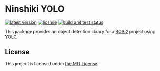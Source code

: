 # Ninshiki YOLO

[![latest version](https://img.shields.io/github/v/release/ichiro-its/ninshiki.svg)](https://github.com/ichiro-its/ninshiki/releases/)
[![license](https://img.shields.io/github/license/ichiro-its/ninshiki.svg)](./LICENSE)
[![build and test status](https://github.com/ichiro-its/ninshiki/actions/workflows/build-and-test.yml/badge.svg)](https://github.com/ichiro-its/ninshiki/actions)

This package provides an object detection library for a [ROS 2](https://docs.ros.org/en/foxy/index.html) project using YOLO.

## License

This project is licensed under [the MIT License](./LICENSE).
